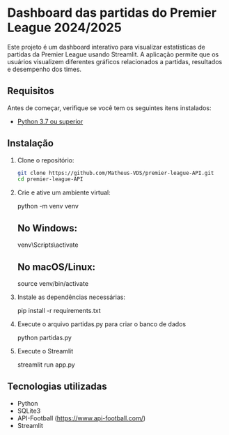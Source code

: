 # Dashboard das partidas do Premier League 2024/2025

Este projeto é um dashboard interativo para visualizar estatísticas de partidas da Premier League usando Streamlit. A aplicação permite que os usuários visualizem diferentes gráficos relacionados a partidas, resultados e desempenho dos times.

## Requisitos

Antes de começar, verifique se você tem os seguintes itens instalados:

- [Python 3.7 ou superior](https://www.python.org/downloads/)

## Instalação

1. Clone o repositório:

    ```bash
    git clone https://github.com/Matheus-VDS/premier-league-API.git
    cd premier-league-API

2. Crie e ative um ambiente virtual:

    python -m venv venv
    ## No Windows:
    venv\Scripts\activate
    ## No macOS/Linux:
    source venv/bin/activate

3. Instale as dependências necessárias:
    
    pip install -r requirements.txt

4. Execute o arquivo partidas.py para criar o banco de dados

    python partidas.py

5. Execute o Streamlit

    streamlit run app.py

## Tecnologias utilizadas

- Python
- SQLite3
- API-Football (https://www.api-football.com/)
- Streamlit

